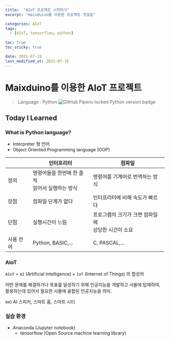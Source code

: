 ```yaml
---
title:  "AIoT 프로젝트 시작하기"
excerpt: "maixduino를 이용한 프로젝트 첫걸음"

categories: AIoT
tags:
  - [AIoT, tensorflow, python]
 
toc: true 
toc_sticky: true

date: 2021-07-19
last_modified_at: 2021-07-19
---
```

# Maixduino를 이용한 AIoT 프로젝트

> Language : Python ![GitHub Pipenv locked Python version badge](https://img.shields.io/badge/python-v3.9-blue)

## Today I Learned

### What is Python language?

- Interpreter 형 언어
- Object Oriented Programming language (OOP)

|           | 인터프리터                                           | 컴파일                                                   |
| --------- | ---------------------------------------------------- | -------------------------------------------------------- |
| 정의      | 명령어들을 한번에 한 줄씩 <br />읽어서 실행하는 방식 | 명령어를 기계어로 번역하는 방식                          |
| 장점      | 컴파일 단계가 없다                                   | 인터프리터에 비해 속도가 빠르다                          |
| 단점      | 실행시간이 느림                                      | 프로그램의 크기가 크면 컴파일에<br /> 상당한 시간이 소요 |
| 사용 언어 | Python, BASIC,...                                    | C, PASCAL,...                                            |



### AIoT

`AIoT` = `AI` (Artificial Intelligence) + `IoT` (Internet of Things)  의 합성어

어떤 문제를 해결하거나 목표를 달성하기 위해 인공지능을 개발하고 사물에 탑재하여, 활용하는데 있어서 필요한 사물에 융합된 인공지능을 의미.

ex) AI 스피커, 스마트 홈, 스마트 시티



### 실습 환경

- Anaconda (Jupyter notebook)
  + tensorflow (Open Source machine learning library)

